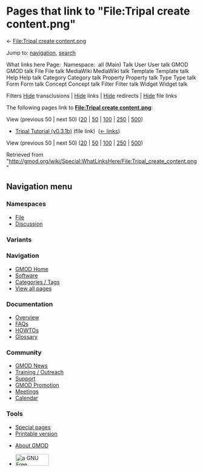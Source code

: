 <div id="mw-page-base" class="noprint">

</div>

<div id="mw-head-base" class="noprint">

</div>

<div id="content" class="mw-body" role="main">

<span id="top"></span>

<div id="mw-js-message" style="display:none;">

</div>



# <span dir="auto">Pages that link to "File:Tripal create content.png"</span>

<div id="bodyContent">

<div id="contentSub">

← [File:Tripal create
content.png](/wiki/File:Tripal_create_content.png "File:Tripal create content.png")

</div>

<div id="jump-to-nav" class="mw-jump">

Jump to: [navigation](#mw-navigation), [search](#p-search)

</div>

<div id="mw-content-text">

What links here Page:  Namespace:  all (Main) Talk User User talk GMOD
GMOD talk File File talk MediaWiki MediaWiki talk Template Template talk
Help Help talk Category Category talk Property Property talk Type Type
talk Form Form talk Concept Concept talk Filter Filter talk Widget
Widget talk

Filters
[Hide](/mediawiki/index.php?title=Special:WhatLinksHere/File:Tripal_create_content.png&hidetrans=1 "Special:WhatLinksHere/File:Tripal create content.png")
transclusions \|
[Hide](/mediawiki/index.php?title=Special:WhatLinksHere/File:Tripal_create_content.png&hidelinks=1 "Special:WhatLinksHere/File:Tripal create content.png")
links \|
[Hide](/mediawiki/index.php?title=Special:WhatLinksHere/File:Tripal_create_content.png&hideredirs=1 "Special:WhatLinksHere/File:Tripal create content.png")
redirects \|
[Hide](/mediawiki/index.php?title=Special:WhatLinksHere/File:Tripal_create_content.png&hideimages=1 "Special:WhatLinksHere/File:Tripal create content.png")
file links

The following pages link to **[File:Tripal create
content.png](/wiki/File:Tripal_create_content.png "File:Tripal create content.png")**:

View (previous 50 \| next 50)
([20](/mediawiki/index.php?title=Special:WhatLinksHere/File:Tripal_create_content.png&limit=20 "Special:WhatLinksHere/File:Tripal create content.png")
\|
[50](/mediawiki/index.php?title=Special:WhatLinksHere/File:Tripal_create_content.png&limit=50 "Special:WhatLinksHere/File:Tripal create content.png")
\|
[100](/mediawiki/index.php?title=Special:WhatLinksHere/File:Tripal_create_content.png&limit=100 "Special:WhatLinksHere/File:Tripal create content.png")
\|
[250](/mediawiki/index.php?title=Special:WhatLinksHere/File:Tripal_create_content.png&limit=250 "Special:WhatLinksHere/File:Tripal create content.png")
\|
[500](/mediawiki/index.php?title=Special:WhatLinksHere/File:Tripal_create_content.png&limit=500 "Special:WhatLinksHere/File:Tripal create content.png"))

- [Tripal Tutorial
  (v0.3.1b)](/wiki/Tripal_Tutorial_(v0.3.1b) "Tripal Tutorial (v0.3.1b)")
  (file link) ‎ <span class="mw-whatlinkshere-tools">([←
  links](/mediawiki/index.php?title=Special:WhatLinksHere&target=Tripal+Tutorial+%28v0.3.1b%29 "Special:WhatLinksHere"))</span>

View (previous 50 \| next 50)
([20](/mediawiki/index.php?title=Special:WhatLinksHere/File:Tripal_create_content.png&limit=20 "Special:WhatLinksHere/File:Tripal create content.png")
\|
[50](/mediawiki/index.php?title=Special:WhatLinksHere/File:Tripal_create_content.png&limit=50 "Special:WhatLinksHere/File:Tripal create content.png")
\|
[100](/mediawiki/index.php?title=Special:WhatLinksHere/File:Tripal_create_content.png&limit=100 "Special:WhatLinksHere/File:Tripal create content.png")
\|
[250](/mediawiki/index.php?title=Special:WhatLinksHere/File:Tripal_create_content.png&limit=250 "Special:WhatLinksHere/File:Tripal create content.png")
\|
[500](/mediawiki/index.php?title=Special:WhatLinksHere/File:Tripal_create_content.png&limit=500 "Special:WhatLinksHere/File:Tripal create content.png"))

</div>

<div class="printfooter">

Retrieved from
"<http://gmod.org/wiki/Special:WhatLinksHere/File:Tripal_create_content.png>"

</div>

<div id="catlinks" class="catlinks catlinks-allhidden">

</div>

<div class="visualClear">

</div>

</div>

</div>

<div id="mw-navigation">

## Navigation menu

<div id="mw-head">



<div id="left-navigation">

<div id="p-namespaces" class="vectorTabs" role="navigation"
aria-labelledby="p-namespaces-label">

### Namespaces

- <span id="ca-nstab-image"><a href="/wiki/File:Tripal_create_content.png" accesskey="c"
  title="View the file page [c]">File</a></span>
- <span id="ca-talk"><a
  href="/mediawiki/index.php?title=File_talk:Tripal_create_content.png&amp;action=edit&amp;redlink=1"
  accesskey="t"
  title="Discussion about the content page [t]">Discussion</a></span>

</div>

<div id="p-variants" class="vectorMenu emptyPortlet" role="navigation"
aria-labelledby="p-variants-label">

### 

### Variants[](#)

<div class="menu">

</div>

</div>

</div>

<div id="right-navigation">





</div>



</div>

</div>

</div>

<div id="mw-panel">

<div id="p-logo" role="banner">

<a href="/wiki/Main_Page"
style="background-image: url(http://gmod.org/images/GMOD-cogs.png);"
title="Visit the main page"></a>

</div>

<div id="p-Navigation" class="portal" role="navigation"
aria-labelledby="p-Navigation-label">

### Navigation

<div class="body">

- <span id="n-GMOD-Home">[GMOD Home](/wiki/Main_Page)</span>
- <span id="n-Software">[Software](/wiki/GMOD_Components)</span>
- <span id="n-Categories-.2F-Tags">[Categories /
  Tags](/wiki/Categories)</span>
- <span id="n-View-all-pages">[View all
  pages](/wiki/Special:AllPages)</span>

</div>

</div>

<div id="p-Documentation" class="portal" role="navigation"
aria-labelledby="p-Documentation-label">

### Documentation

<div class="body">

- <span id="n-Overview">[Overview](/wiki/Overview)</span>
- <span id="n-FAQs">[FAQs](/wiki/Category:FAQ)</span>
- <span id="n-HOWTOs">[HOWTOs](/wiki/Category:HOWTO)</span>
- <span id="n-Glossary">[Glossary](/wiki/Glossary)</span>

</div>

</div>

<div id="p-Community" class="portal" role="navigation"
aria-labelledby="p-Community-label">

### Community

<div class="body">

- <span id="n-GMOD-News">[GMOD News](/wiki/GMOD_News)</span>
- <span id="n-Training-.2F-Outreach">[Training /
  Outreach](/wiki/Training_and_Outreach)</span>
- <span id="n-Support">[Support](/wiki/Support)</span>
- <span id="n-GMOD-Promotion">[GMOD
  Promotion](/wiki/GMOD_Promotion)</span>
- <span id="n-Meetings">[Meetings](/wiki/Meetings)</span>
- <span id="n-Calendar">[Calendar](/wiki/Calendar)</span>

</div>

</div>

<div id="p-tb" class="portal" role="navigation"
aria-labelledby="p-tb-label">

### Tools

<div class="body">

- <span id="t-specialpages"><a href="/wiki/Special:SpecialPages" accesskey="q"
  title="A list of all special pages [q]">Special pages</a></span>
- <span id="t-print"><a
  href="/mediawiki/index.php?title=Special:WhatLinksHere/File:Tripal_create_content.png&amp;printable=yes"
  rel="alternate" accesskey="p"
  title="Printable version of this page [p]">Printable version</a></span>

</div>

</div>

</div>

</div>

<div id="footer" role="contentinfo">

- <span id="footer-places-about">[About
  GMOD](/wiki/GMOD:About "GMOD:About")</span>

<!-- -->

- <span id="footer-copyrightico">[<img src="http://www.gnu.org/graphics/gfdl-logo-small.png" width="88"
  height="31" alt="a GNU Free Documentation License" />](http://www.gnu.org/licenses/fdl-1.3.html)</span>




</div>
